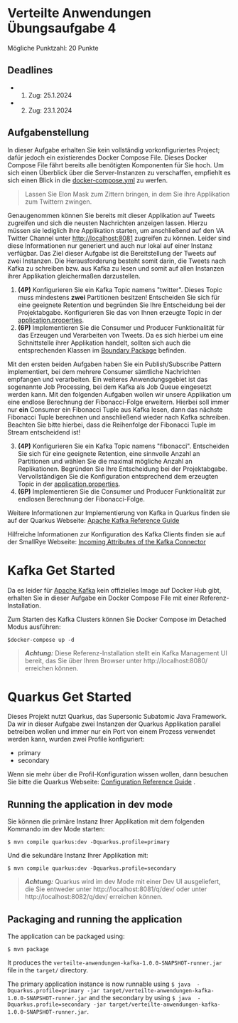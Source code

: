 # Verteilte Anwendungen Übungsaufgabe 4

Mögliche Punktzahl: 20 Punkte

## Deadlines

- 1. Zug: 25.1.2024
- 2. Zug: 23.1.2024 

## Aufgabenstellung
In dieser Aufgabe erhalten Sie kein vollständig vorkonfiguriertes Project; 
dafür jedoch ein existierendes Docker Compose File. 
Dieses Docker Compose File fährt bereits alle benötigten Komponenten für Sie hoch.
Um sich einen Überblick über die Server-Instanzen zu verschaffen, empfiehlt es sich einen Blick in die [docker-compose.yml](docker-compose.yml) zu werfen.

> Lassen Sie Elon Mask zum Zittern bringen,
 in dem Sie ihre Applikation zum Twittern zwingen.

Genaugenommen können Sie bereits mit dieser Applikation 
auf Tweets zugreifen und sich die neusten 
Nachrichten anzeigen lassen. Hierzu müssen sie lediglich 
ihre Applikation starten, um anschließend auf den 
VA Twitter Channel unter [http://localhost:8081](http://localhost:8081)
zugreifen zu können.
Leider sind diese Informationen nur generiert und auch nur lokal 
auf einer Instanz verfügbar.
Das Ziel dieser Aufgabe ist die Bereitstellung der Tweets auf zwei Instanzen.
Die Herausforderung besteht somit darin, die Tweets nach Kafka zu schreiben bzw. aus Kafka zu lesen und somit auf allen Instanzen ihrer Applikation 
gleichermaßen darzustellen.

1.  **(4P)** Konfigurieren Sie ein Kafka Topic namens "twitter".
Dieses Topic muss mindestens **zwei** Partitionen besitzen!
Entscheiden Sie sich für eine geeignete Retention und begründen Sie Ihre
Entscheidung bei der Projektabgabe.
Konfigurieren Sie das von Ihnen erzeugte Topic in der
[application.properties](src/main/resources/application.properties).
2.  **(6P)** Implementieren Sie die Consumer und Producer Funktionalität
für das Erzeugen und Verarbeiten von Tweets.
Da es sich hierbei um eine Schnittstelle ihrer Applikation handelt,
sollten sich auch die entsprechenden Klassen im 
[Boundary Package](src/main/java/de/berlin/htw/boundary)
befinden.

Mit den ersten beiden Aufgaben haben Sie ein Publish/Subscribe Pattern
implementiert, bei dem mehrere Consumer sämtliche Nachrichten
empfangen und verarbeiten. Ein weiteres Anwendungsgebiet ist das 
sogenannte Job Processing,
bei dem Kafka als Job Queue eingesetzt werden kann. Mit den folgenden Aufgaben
wollen wir unsere Applikation um eine endlose Berechnung der
Fibonacci-Folge erweitern. Hierbei soll immer nur **ein** Consumer
ein Fibonacci Tuple aus Kafka lesen, 
dann das nächste Fibonacci Tuple berechnen und anschließend
wieder nach Kafka schreiben. Beachten Sie bitte hierbei, dass die 
Reihenfolge der Fibonacci Tuple im Stream entscheidend ist!

3.  **(4P)** Konfigurieren Sie ein Kafka Topic namens "fibonacci".
Entscheiden Sie sich für eine geeignete Retention, eine sinnvolle
Anzahl an Partitionen und wählen Sie die maximal mögliche Anzahl an Replikationen.
Begründen Sie Ihre Entscheidung bei der Projektabgabe.
Vervollständigen Sie die Konfiguration entsprechend dem erzeugten Topic in der
[application.properties](src/main/resources/application.properties).
4.  **(6P)** Implementieren Sie die Consumer und Producer Funktionalität zur
endlosen Berechnung der Fibonacci-Folge. 

Weitere Informationen zur Implementierung von Kafka in 
Quarkus finden sie auf der Quarkus Webseite: 
[Apache Kafka Reference Guide](https://quarkus.io/guides/kafka)

Hilfreiche Informationen zur Konfiguration des Kafka Clients
finden sie auf der SmallRye Webseite:
[Incoming Attributes of the Kafka Connector](https://smallrye.io/smallrye-reactive-messaging/smallrye-reactive-messaging/3.1/kafka/kafka.html#_configuration_reference) 

# Kafka Get Started

Da es leider für [Apache Kafka](https://kafka.apache.org/) kein
offizielles Image auf Docker Hub gibt,
erhalten Sie in dieser Aufgabe ein Docker Compose File
mit einer Referenz-Installation.

Zum Starten des Kafka Clusters können Sie Docker Compose im Detached Modus ausführen:
```shell script
$docker-compose up -d
```
> **_Achtung:_**  Diese Referenz-Installation stellt ein Kafka Management UI bereit, das Sie über Ihren Browser unter http://localhost:8080/ erreichen können.

# Quarkus Get Started

Dieses Projekt nutzt Quarkus, das Supersonic Subatomic Java Framework.
Da wir in dieser Aufgabe zwei Instanzen der Quarkus Applikation parallel
betreiben wollen und immer nur ein Port von einem Prozess verwendet
werden kann, wurden zwei Profile konfiguriert:
- primary
- secondary

Wenn sie mehr über die Profil-Konfiguration wissen wollen,
dann besuchen Sie bitte die Quarkus Webseite:
[Configuration Reference Guide](https://quarkus.io/guides/config-reference) .

## Running the application in dev mode

Sie können die primäre Instanz Ihrer Applikation mit dem folgenden Kommando
im dev Mode starten:
```shell script
$ mvn compile quarkus:dev -Dquarkus.profile=primary
```
Und die sekundäre Instanz Ihrer Applikation mit:
```shell script
$ mvn compile quarkus:dev -Dquarkus.profile=secondary
```

> **_Achtung:_**  Quarkus wird im dev Mode mit einer Dev UI ausgeliefert,
die Sie entweder unter http://localhost:8081/q/dev/ oder unter
http://localhost:8082/q/dev/ erreichen können.

## Packaging and running the application

The application can be packaged using:
```shell script
$ mvn package
```
It produces the `verteilte-anwendungen-kafka-1.0.0-SNAPSHOT-runner.jar` file in the `target/` directory.

The primary application instance is now runnable using 
`$ java  -Dquarkus.profile=primary -jar target/verteilte-anwendungen-kafka-1.0.0-SNAPSHOT-runner.jar`
and the secondary by using
`$ java  -Dquarkus.profile=secondary -jar target/verteilte-anwendungen-kafka-1.0.0-SNAPSHOT-runner.jar`.
